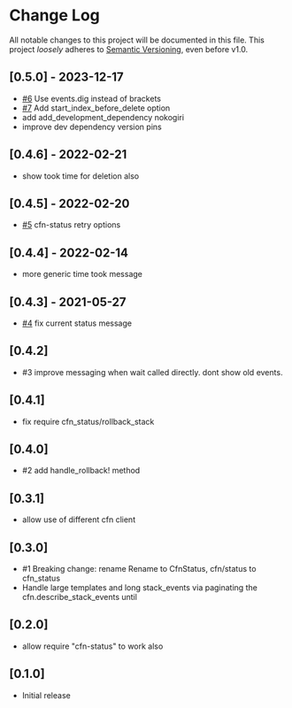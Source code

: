 # Change Log

All notable changes to this project will be documented in this file.
This project *loosely* adheres to [Semantic Versioning](http://semver.org/), even before v1.0.

## [0.5.0] - 2023-12-17
- [#6](https://github.com/tongueroo/cfn-status/pull/6) Use events.dig instead of brackets
- [#7](https://github.com/tongueroo/cfn-status/pull/7) Add start_index_before_delete option
- add add_development_dependency nokogiri
- improve dev dependency version pins

## [0.4.6] - 2022-02-21
- show took time for deletion also

## [0.4.5] - 2022-02-20
- [#5](https://github.com/tongueroo/cfn-status/pull/5) cfn-status retry options

## [0.4.4] - 2022-02-14
- more generic time took message

## [0.4.3] - 2021-05-27
- [#4](https://github.com/tongueroo/cfn-status/pull/4) fix current status message

## [0.4.2]
- #3 improve messaging when wait called directly. dont show old events.

## [0.4.1]
- fix require cfn_status/rollback_stack

## [0.4.0]
- #2 add handle_rollback! method

## [0.3.1]
- allow use of different cfn client

## [0.3.0]
- #1 Breaking change: rename Rename to CfnStatus, cfn/status to cfn_status
- Handle large templates and long stack_events via paginating the cfn.describe_stack_events until

## [0.2.0]
- allow require "cfn-status" to work also

## [0.1.0]
- Initial release
